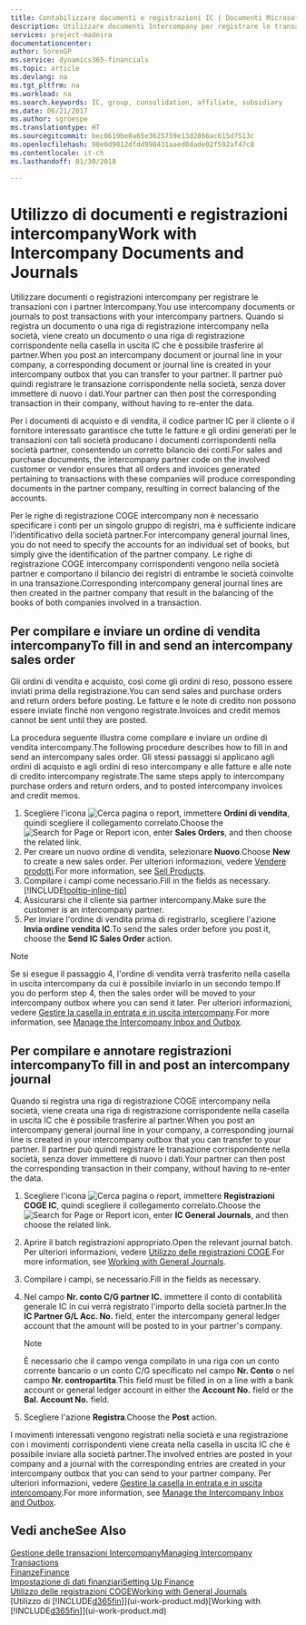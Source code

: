 ```yaml
---
title: Contabilizzare documenti e registrazioni IC | Documenti Microsoft
description: Utilizzare documenti Intercompany per registrare le transazioni con i partner Intercompany.
services: project-madeira
documentationcenter: 
author: SorenGP
ms.service: dynamics365-financials
ms.topic: article
ms.devlang: na
ms.tgt_pltfrm: na
ms.workload: na
ms.search.keywords: IC, group, consolidation, affiliate, subsidiary
ms.date: 06/21/2017
ms.author: sgroespe
ms.translationtype: HT
ms.sourcegitcommit: bec0619be0a65e3625759e13d2866ac615d7513c
ms.openlocfilehash: 98e0d9012dfdd998431aaed8dade02f592af47c8
ms.contentlocale: it-ch
ms.lasthandoff: 01/30/2018

---
```

# <a name="work-with-intercompany-documents-and-journals"></a><span data-ttu-id="67864-103">Utilizzo di documenti e registrazioni intercompany</span><span class="sxs-lookup"><span data-stu-id="67864-103">Work with Intercompany Documents and Journals</span></span>
<span data-ttu-id="67864-104">Utilizzare documenti o registrazioni intercompany per registrare le transazioni con i partner Intercompany.</span><span class="sxs-lookup"><span data-stu-id="67864-104">You use intercompany documents or journals to post transactions with your intercompany partners.</span></span> <span data-ttu-id="67864-105">Quando si registra un documento o una riga di registrazione intercompany nella società, viene creato un documento o una riga di registrazione corrispondente nella casella in uscita IC che è possibile trasferire al partner.</span><span class="sxs-lookup"><span data-stu-id="67864-105">When you post an intercompany document or journal line in your company, a corresponding document or journal line is created in your intercompany outbox that you can transfer to your partner.</span></span> <span data-ttu-id="67864-106">Il partner può quindi registrare le transazione corrispondente nella società, senza dover immettere di nuovo i dati.</span><span class="sxs-lookup"><span data-stu-id="67864-106">Your partner can then post the corresponding transaction in their company, without having to re-enter the data.</span></span>

<span data-ttu-id="67864-107">Per i documenti di acquisto e di vendita, il codice partner IC per il cliente o il fornitore interessato garantisce che tutte le fatture e gli ordini generati per le transazioni con tali società producano i documenti corrispondenti nella società partner, consentendo un corretto bilancio dei conti.</span><span class="sxs-lookup"><span data-stu-id="67864-107">For sales and purchase documents, the intercompany partner code on the involved customer or vendor ensures that all orders and invoices generated pertaining to transactions with these companies will produce corresponding documents in the partner company, resulting in correct balancing of the accounts.</span></span>

<span data-ttu-id="67864-108">Per le righe di registrazione COGE intercompany non è necessario specificare i conti per un singolo gruppo di registri, ma è sufficiente indicare l'identificativo della società partner.</span><span class="sxs-lookup"><span data-stu-id="67864-108">For intercompany general journal lines, you do not need to specify the accounts for an individual set of books, but simply give the identification of the partner company.</span></span> <span data-ttu-id="67864-109">Le righe di registrazione COGE intercompany corrispondenti vengono nella società partner e comportano il bilancio dei registri di entrambe le società coinvolte in una transazione.</span><span class="sxs-lookup"><span data-stu-id="67864-109">Corresponding intercompany general journal lines are then created in the partner company that result in the balancing of the books of both companies involved in a transaction.</span></span>

## <a name="to-fill-in-and-send-an-intercompany-sales-order"></a><span data-ttu-id="67864-110">Per compilare e inviare un ordine di vendita intercompany</span><span class="sxs-lookup"><span data-stu-id="67864-110">To fill in and send an intercompany sales order</span></span>
<span data-ttu-id="67864-111">Gli ordini di vendita e acquisto, così come gli ordini di reso, possono essere inviati prima della registrazione.</span><span class="sxs-lookup"><span data-stu-id="67864-111">You can send sales and purchase orders and return orders before posting.</span></span> <span data-ttu-id="67864-112">Le fatture e le note di credito non possono essere inviate finché non vengono registrate.</span><span class="sxs-lookup"><span data-stu-id="67864-112">Invoices and credit memos cannot be sent until they are posted.</span></span>

<span data-ttu-id="67864-113">La procedura seguente illustra come compilare e inviare un ordine di vendita intercompany.</span><span class="sxs-lookup"><span data-stu-id="67864-113">The following procedure describes how to fill in and send an intercompany sales order.</span></span> <span data-ttu-id="67864-114">Gli stessi passaggi si applicano agli ordini di acquisto e agli ordini di reso intercompany e alle fatture e alle note di credito intercompany registrate.</span><span class="sxs-lookup"><span data-stu-id="67864-114">The same steps apply to intercompany purchase orders and return orders, and to posted intercompany invoices and credit memos.</span></span>  

1. <span data-ttu-id="67864-115">Scegliere l'icona ![Cerca pagina o report](media/ui-search/search_small.png "icona Cerca pagina o report"), immettere **Ordini di vendita**, quindi scegliere il collegamento correlato.</span><span class="sxs-lookup"><span data-stu-id="67864-115">Choose the ![Search for Page or Report](media/ui-search/search_small.png "Search for Page or Report icon") icon, enter **Sales Orders**, and then choose the related link.</span></span>  
2. <span data-ttu-id="67864-116">Per creare un nuovo ordine di vendita, selezionare **Nuovo**.</span><span class="sxs-lookup"><span data-stu-id="67864-116">Choose **New** to create a new sales order.</span></span> <span data-ttu-id="67864-117">Per ulteriori informazioni, vedere [Vendere prodotti](sales-how-sell-products.md).</span><span class="sxs-lookup"><span data-stu-id="67864-117">For more information, see [Sell Products](sales-how-sell-products.md).</span></span>  
3. <span data-ttu-id="67864-118">Compilare i campi come necessario.</span><span class="sxs-lookup"><span data-stu-id="67864-118">Fill in the fields as necessary.</span></span> [!INCLUDE[tooltip-inline-tip](includes/tooltip-inline-tip_md.md)]
4. <span data-ttu-id="67864-119">Assicurarsi che il cliente sia partner intercompany.</span><span class="sxs-lookup"><span data-stu-id="67864-119">Make sure the customer is an intercompany partner.</span></span>
5. <span data-ttu-id="67864-120">Per inviare l'ordine di vendita prima di registrarlo, scegliere l'azione **Invia ordine vendita IC**.</span><span class="sxs-lookup"><span data-stu-id="67864-120">To send the sales order before you post it, choose the **Send IC Sales Order** action.</span></span>

> [!NOTE]
> <span data-ttu-id="67864-121">Se si esegue il passaggio 4, l'ordine di vendita verrà trasferito nella casella in uscita intercompany da cui è possibile inviarlo in un secondo tempo.</span><span class="sxs-lookup"><span data-stu-id="67864-121">If you do perform step 4, then the sales order will be moved to your intercompany outbox where you can send it later.</span></span> <span data-ttu-id="67864-122">Per ulteriori informazioni, vedere [Gestire la casella in entrata e in uscita intercompany](intercompany-how-manage-intercompany-inbox.md).</span><span class="sxs-lookup"><span data-stu-id="67864-122">For more information, see [Manage the Intercompany Inbox and Outbox](intercompany-how-manage-intercompany-inbox.md).</span></span>

## <a name="to-fill-in-and-post-an-intercompany-journal"></a><span data-ttu-id="67864-123">Per compilare e annotare registrazioni intercompany</span><span class="sxs-lookup"><span data-stu-id="67864-123">To fill in and post an intercompany journal</span></span>
<span data-ttu-id="67864-124">Quando si registra una riga di registrazione COGE intercompany nella società, viene creata una riga di registrazione corrispondente nella casella in uscita IC che è possibile trasferire al partner.</span><span class="sxs-lookup"><span data-stu-id="67864-124">When you post an intercompany general journal line in your company, a corresponding journal line is created in your intercompany outbox that you can transfer to your partner.</span></span> <span data-ttu-id="67864-125">Il partner può quindi registrare le transazione corrispondente nella società, senza dover immettere di nuovo i dati.</span><span class="sxs-lookup"><span data-stu-id="67864-125">Your partner can then post the corresponding transaction in their company, without having to re-enter the data.</span></span>

1. <span data-ttu-id="67864-126">Scegliere l'icona ![Cerca pagina o report](media/ui-search/search_small.png "Cerca pagina o report"), immettere **Registrazioni COGE IC**, quindi scegliere il collegamento correlato.</span><span class="sxs-lookup"><span data-stu-id="67864-126">Choose the ![Search for Page or Report](media/ui-search/search_small.png "Search for Page or Report icon") icon, enter **IC General Journals**, and then choose the related link.</span></span>  
2. <span data-ttu-id="67864-127">Aprire il batch registrazioni appropriato.</span><span class="sxs-lookup"><span data-stu-id="67864-127">Open the relevant journal batch.</span></span> <span data-ttu-id="67864-128">Per ulteriori informazioni, vedere [Utilizzo delle registrazioni COGE](ui-work-general-journals.md).</span><span class="sxs-lookup"><span data-stu-id="67864-128">For more information, see [Working with General Journals](ui-work-general-journals.md).</span></span>
3. <span data-ttu-id="67864-129">Compilare i campi, se necessario.</span><span class="sxs-lookup"><span data-stu-id="67864-129">Fill in the fields as necessary.</span></span>
4. <span data-ttu-id="67864-130">Nel campo **Nr. conto C/G partner IC.** immettere il conto di contabilità generale IC in cui verrà registrato l'importo della società partner.</span><span class="sxs-lookup"><span data-stu-id="67864-130">In the **IC Partner G/L Acc. No.** field, enter the intercompany general ledger account that the amount will be posted to in your partner's company.</span></span>

    > [!NOTE]
    > <span data-ttu-id="67864-131">È necessario che il campo venga compilato in una riga con un conto corrente bancario o un conto C/G specificato nel campo **Nr. Conto** o nel campo **Nr. contropartita**.</span><span class="sxs-lookup"><span data-stu-id="67864-131">This field must be filled in on a line with a bank account or general ledger account in either the **Account No.** field or the **Bal. Account No.** field.</span></span>  
5. <span data-ttu-id="67864-132">Scegliere l'azione **Registra**.</span><span class="sxs-lookup"><span data-stu-id="67864-132">Choose the **Post** action.</span></span>

<span data-ttu-id="67864-133">I movimenti interessati vengono registrati nella società e una registrazione con i movimenti corrispondenti viene creata nella casella in uscita IC che è possibile inviare alla società partner.</span><span class="sxs-lookup"><span data-stu-id="67864-133">The involved entries are posted in your company and a journal with the corresponding entries are created in your intercompany outbox that you can send to your partner company.</span></span> <span data-ttu-id="67864-134">Per ulteriori informazioni, vedere [Gestire la casella in entrata e in uscita intercompany](intercompany-how-manage-intercompany-inbox.md).</span><span class="sxs-lookup"><span data-stu-id="67864-134">For more information, see [Manage the Intercompany Inbox and Outbox](intercompany-how-manage-intercompany-inbox.md).</span></span> 

## <a name="see-also"></a><span data-ttu-id="67864-135">Vedi anche</span><span class="sxs-lookup"><span data-stu-id="67864-135">See Also</span></span>
[<span data-ttu-id="67864-136">Gestione delle transazioni Intercompany</span><span class="sxs-lookup"><span data-stu-id="67864-136">Managing Intercompany Transactions</span></span>](intercompany-manage.md)  
[<span data-ttu-id="67864-137">Finanze</span><span class="sxs-lookup"><span data-stu-id="67864-137">Finance</span></span>](finance.md)  
[<span data-ttu-id="67864-138">Impostazione di dati finanziari</span><span class="sxs-lookup"><span data-stu-id="67864-138">Setting Up Finance</span></span>](finance-setup-finance.md)  
[<span data-ttu-id="67864-139">Utilizzo delle registrazioni COGE</span><span class="sxs-lookup"><span data-stu-id="67864-139">Working with General Journals</span></span>](ui-work-general-journals.md)  
<span data-ttu-id="67864-140">[Utilizzo di [!INCLUDE[d365fin](includes/d365fin_md.md)]](ui-work-product.md)</span><span class="sxs-lookup"><span data-stu-id="67864-140">[Working with [!INCLUDE[d365fin](includes/d365fin_md.md)]](ui-work-product.md)</span></span>

